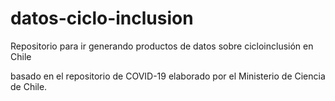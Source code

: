 # datos-ciclo-inclusion

Repositorio para ir generando productos de datos sobre cicloinclusión en Chile

basado en el repositorio de COVID-19 elaborado por el Ministerio de Ciencia de Chile.
